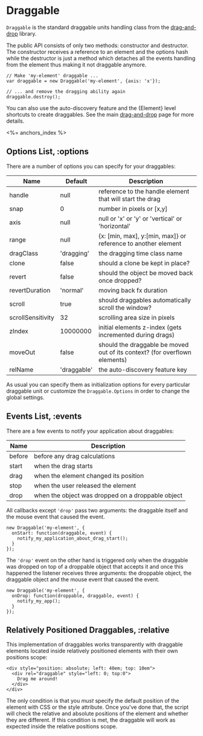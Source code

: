 # Draggable

`Draggable` is the standard draggable units handling class from the
[drag-and-drop](/plugins/drag-and-drop) library.

The public API consists of only two methods: constructor and destructor. The 
constructor receives a reference to an element and the options hash while 
the destructor is just a method which detaches all the events handling from
the element thus making it not draggable anymore.

    // Make 'my-element' draggable ...
    var draggable = new Draggable('my-element', {axis: 'x'});

    // ... and remove the dragging ability again
    draggable.destroy();

You can also use the auto-discovery feature and the {Element} level shortcuts to
create draggables. See the main [drag-and-drop](/plugins/drag-and-drop) page for 
more details.

<%= anchors_index %>

## Options List, :options

There are a number of options you can specify for your draggables:

Name              | Default     | Description
------------------|-------------|-----------------------------------------------------------------------------
handle            | null        | reference to the handle element that will start the drag
snap              | 0           | number in pixels or \[x,y\]
axis              | null        | null or 'x' or 'y' or 'vertical' or 'horizontal'
range             | null        | {x: \[min, max\], y:\[min, max\]} or reference to another element
dragClass         | 'dragging'  | the dragging time class name
clone             | false       | should a clone be kept in place?
revert            | false       | should the object be moved back once dropped?
revertDuration    | 'normal'    | moving back fx duration
scroll            | true        | should draggables automatically scroll the window?
scrollSensitivity | 32          | scrolling area size in pixels
zIndex            | 10000000    | initial elements z-index (gets incremented during drags)
moveOut           | false       | should the draggable be moved out of its context? (for overflown elements)
relName           | 'draggable' | the auto-discovery feature key

As usual you can specify them as initialization options for every particular draggable unit or
customize the `Draggable.Options` in order to change the global settings.

## Events List, :events

There are a few events to notify your application about draggables:

Name   | Description
-------|--------------------------------------------------
before | before any drag calculations
start  | when the drag starts
drag   | when the element changed its position
stop   | when the user released the element
drop   | when the object was dropped on a droppable object

All callbacks except `'drop'` pass two arguments: the draggable itself and the mouse event that caused 
the event.

    new Draggable('my-element', {
      onStart: function(draggable, event) {
        notify_my_application_about_drag_start();
      }
    });

The `'drop'` event on the other hand is triggered only when the draggable was dropped on top of a 
droppable object that accepts it and once this happened the listener receives three arguments: the droppable
object, the draggable object and the mouse event that caused the event.

    new Draggable('my-element', {
      onDrop: function(droppable, draggable, event) {
        notify_my_app();
      }
    });


## Relatively Positioned Draggables, :relative

This implementation of draggables works transparently with draggable elements located inside relatively
positioned elements with their own positions scope:

    <div style="position: absolute; left: 40em; top: 10em">
      <div rel="draggable" style="left: 0; top:0">
        Drag me around!
      </div>
    </div>

The only condition is that you _must_ specify the default position of the element with CSS or the style 
attribute. Once you've done that, the script will check the relative and absolute positions of the element
and whether they are different. If this condition is met, the draggable will work as expected inside the 
relative positions scope.
